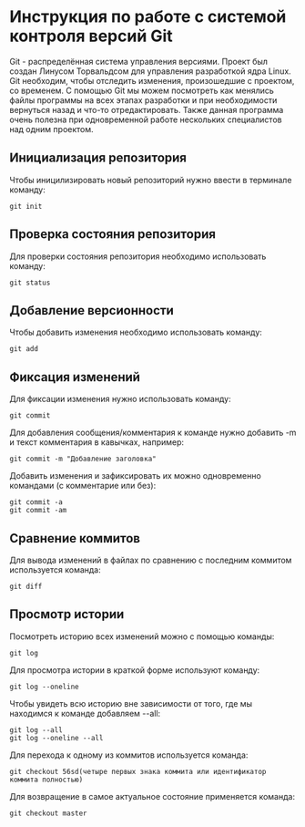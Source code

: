 # **Инструкция по работе с системой контроля версий Git**

Git - распределённая система управления версиями. Проект был создан Линусом Торвальдсом для управления разработкой ядра Linux. Git необходим, чтобы отследить изменения, произошедшие с проектом, со временем. С помощью Git мы можем посмотреть как менялись файлы программы на всех этапах разработки и при необходимости вернуться назад и что-то отредактировать. Также данная программа очень полезна при одновременной работе нескольких специалистов над одним проектом.

## Инициализация репозитория

Чтобы иницилизировать новый репозиторий нужно ввести в терминале команду:

    git init

## Проверка состояния репозитория

Для проверки состояния репозитория необходимо использовать команду:

    git status



## Добавление версионности

Чтобы добавить изменения необходимо использовать команду:

    git add



## Фиксация изменений

Для фиксации изменения нужно использовать команду:

    git commit

Для добавления сообщения/комментария к команде нужно добавить -m и текст комментария в кавычках, например:

    git commit -m "Добавление заголовка"

Добавить изменения и зафиксировать их можно одновременно командами (с комментарие или без):

    git commit -a
    git commit -am
    
## Сравнение коммитов

Для вывода изменений в файлах по сравнению с последним коммитом используется команда:

    git diff

## Просмотр истории

Посмотреть историю всех изменений можно с помощью команды:

    git log

Для просмотра истории в краткой форме используют команду:

    git log --oneline

Чтобы увидеть всю историю вне зависимости от того, где мы находимся к команде добавляем --all:

    git log --all
    git log --oneline --all

Для перехода к одному из коммитов используется команда:

    git checkout 56sd(четыре первых знака коммита или идентификатор коммита полностью)

Для возвращение в самое актуальное состояние применяется команда:

    git checkout master

    

